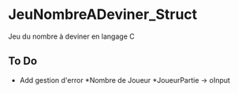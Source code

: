 # JeuNombreADeviner_Struct
Jeu du nombre à deviner en langage C

## To Do
* Add gestion d'error
    *Nombre de Joueur
    *JoueurPartie -> oInput